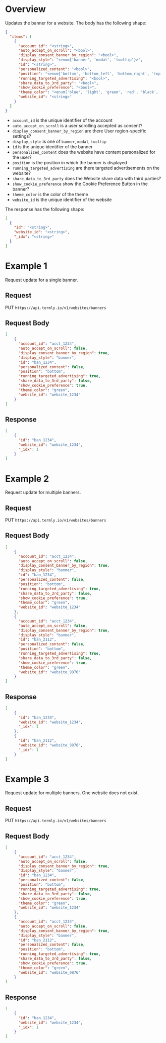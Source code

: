 # Overview

Updates the banner for a website. The body has the following shape:

```json
{
  "items": [
    {
      "account_id": "<string>",
      "auto_accept_on_scroll": "<bool>",
      "display_consent_banner_by_region": "<bool>",
      "display_style": "<enum{'banner', 'modal', 'tooltip'}>",
      "id": "<string>",
      "personalized_content": "<bool>",
      "position": "<enum{'bottom', 'bottom_left', 'bottom_right', 'top', 'top_left', 'top_right'}>",
      "running_targeted_advertising": "<bool>",
      "share_data_to_3rd_party": "<bool>",
      "show_cookie_preference": "<bool>",
      "theme_color": "<enum{'blue', 'light', 'green', 'red', 'black', 'navy_blue'}>",
      "website_id": "<string>"
    }
  ]
}
```

- `account_id` is the unique identifier of the account
- `auto_accept_on_scroll` is a user scrolling accepted as consent?
- `display_consent_banner_by_region` are there User region-specific settings?
- `display_style` is one of `banner`, `modal`, `tooltip`
- `id` is the unique identifier of the banner
- `personalized_content` does the website have content personalized for the user?
- `position` is the position in which the banner is displayed
- `running_targeted_advertising` are there targeted advertisements on the website?
- `share_data_to_3rd_party` does the Website share data with third parties?
- `show_cookie_preference` show the Cookie Preference Button in the banner?
- `theme_color` is the color of the theme
- `website_id` is the unique identifier of the website


The response has the following shape:

```json
[
  {
    "id": "<string>",
    "website_id": "<string>",
    "_idx": "<string>"
  }
]
```

# Example 1

Request update for a single banner.

## Request

PUT `https://api.termly.io/v1/websites/banners`

## Request Body

```json
[
    {
      "account_id": "acct_1234",
      "auto_accept_on_scroll": false,
      "display_consent_banner_by_region": true,
      "display_style": "banner",
      "id": "ban_1234",
      "personalized_content": false,
      "position": "bottom",
      "running_targeted_advertising": true,
      "share_data_to_3rd_party": false,
      "show_cookie_preference": true,
      "theme_color": "green",
      "website_id": "website_1234"
    }
]
```

## Response

```json
[
    {
      "id": "ban_1234",
      "website_id": "website_1234",
      "_idx": 1
    }
]
```

# Example 2

Request update for multiple banners.

## Request

PUT `https://api.termly.io/v1/websites/banners`

## Request Body

```json
[
    {
      "account_id": "acct_1234",
      "auto_accept_on_scroll": false,
      "display_consent_banner_by_region": true,
      "display_style": "banner",
      "id": "ban_1234",
      "personalized_content": false,
      "position": "bottom",
      "running_targeted_advertising": true,
      "share_data_to_3rd_party": false,
      "show_cookie_preference": true,
      "theme_color": "green",
      "website_id": "website_1234"
    },
    {
      "account_id": "acct_1234",
      "auto_accept_on_scroll": false,
      "display_consent_banner_by_region": true,
      "display_style": "banner",
      "id": "ban_2112",
      "personalized_content": false,
      "position": "bottom",
      "running_targeted_advertising": true,
      "share_data_to_3rd_party": false,
      "show_cookie_preference": true,
      "theme_color": "green",
      "website_id": "website_9876"
    }
]
```

## Response

```json
[
    {
      "id": "ban_1234",
      "website_id": "website_1234",
      "_idx": 1
    },
    {
      "id": "ban_2112",
      "website_id": "website_9876",
      "_idx": 1
    }
]
```

# Example 3

Request update for multiple banners. One website does not exist.

## Request

PUT `https://api.termly.io/v1/websites/banners`

## Request Body

```json
[
    {
      "account_id": "acct_1234",
      "auto_accept_on_scroll": false,
      "display_consent_banner_by_region": true,
      "display_style": "banner",
      "id": "ban_1234",
      "personalized_content": false,
      "position": "bottom",
      "running_targeted_advertising": true,
      "share_data_to_3rd_party": false,
      "show_cookie_preference": true,
      "theme_color": "green",
      "website_id": "website_1234"
    },
    {
      "account_id": "acct_1234",
      "auto_accept_on_scroll": false,
      "display_consent_banner_by_region": true,
      "display_style": "banner",
      "id": "ban_2112",
      "personalized_content": false,
      "position": "bottom",
      "running_targeted_advertising": true,
      "share_data_to_3rd_party": false,
      "show_cookie_preference": true,
      "theme_color": "green",
      "website_id": "website_9876"
    }
]
```

## Response

```json
[
    {
      "id": "ban_1234",
      "website_id": "website_1234",
      "_idx": 1
    }
]
```
